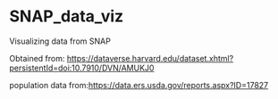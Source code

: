 # SNAP_data_viz
Visualizing data from SNAP


Obtained from: https://dataverse.harvard.edu/dataset.xhtml?persistentId=doi:10.7910/DVN/AMUKJ0

population data from:https://data.ers.usda.gov/reports.aspx?ID=17827